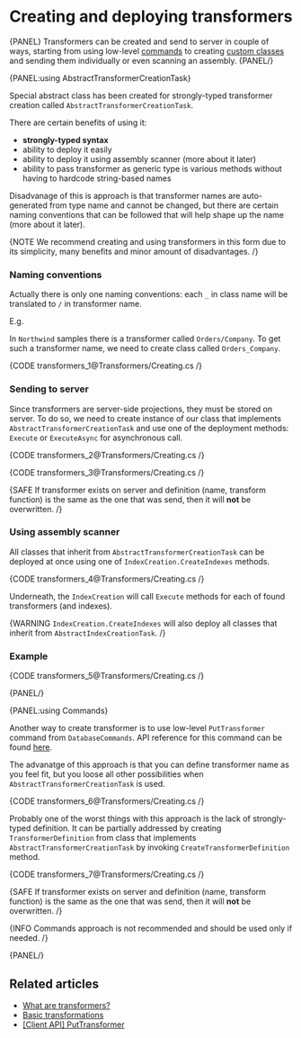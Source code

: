 # Creating and deploying transformers

{PANEL}
Transformers can be created and send to server in couple of ways, starting from using low-level [commands](../transformers/creating-and-deploying#using-commands) to creating [custom classes](../transformers/creating#using-abstracttransformercreationtask) and sending them individually or even scanning an assembly.
{PANEL/}

{PANEL:using AbstractTransformerCreationTask}

Special abstract class has been created for strongly-typed transformer creation called `AbstractTransformerCreationTask`. 

There are certain benefits of using it:

- **strongly-typed syntax**
- ability to deploy it easily
- ability to deploy it using assembly scanner (more about it later)
- ability to pass transformer as generic type is various methods without having to hardcode string-based names

Disadvanage of this is approach is that transformer names are auto-generated from type name and cannot be changed, but there are certain naming conventions that can be followed that will help shape up the name (more about it later).

{NOTE We recommend creating and using transformers in this form due to its simplicity, many benefits and minor amount of disadvantages. /}

### Naming conventions

Actually there is only one naming conventions: each `_` in class name will be translated to `/` in transformer name.

E.g.

In `Northwind` samples there is a transformer called `Orders/Company`. To get such a transformer name, we need to create class called `Orders_Company`.

{CODE transformers_1@Transformers/Creating.cs /}

### Sending to server

Since transformers are server-side projections, they must be stored on server. To do so, we need to create instance of our class that implements `AbstractTransformerCreationTask` and use one of the deployment methods: `Execute` or `ExecuteAsync` for asynchronous call.

{CODE transformers_2@Transformers/Creating.cs /}

{CODE transformers_3@Transformers/Creating.cs /}

{SAFE If transformer exists on server and definition (name, transform function) is the same as the one that was send, then it will **not** be overwritten. /}

### Using assembly scanner

All classes that inherit from `AbstractTransformerCreationTask` can be deployed at once using one of `IndexCreation.CreateIndexes` methods.

{CODE transformers_4@Transformers/Creating.cs /}

Underneath, the `IndexCreation` will call `Execute` methods for each of found transformers (and indexes).

{WARNING `IndexCreation.CreateIndexes` will also deploy all classes that inherit from `AbstractIndexCreationTask`. /}

### Example

{CODE transformers_5@Transformers/Creating.cs /}

{PANEL/}

{PANEL:using Commands}

Another way to create transformer is to use low-level `PutTransformer` command from `DatabaseCommands`. API reference for this command can be found [here](../client-api/commands/transformers/put).

The advanatge of this approach is that you can define transformer name as you feel fit, but you loose all other possibilities when `AbstractTransformerCreationTask` is used.

{CODE transformers_6@Transformers/Creating.cs /}

Probably one of the worst things with this approach is the lack of strongly-typed definition. It can be partially addressed by creating `TransformerDefinition` from class that implements `AbstractTransformerCreationTask` by invoking `CreateTransformerDefinition` method.

{CODE transformers_7@Transformers/Creating.cs /}

{SAFE If transformer exists on server and definition (name, transform function) is the same as the one that was send, then it will **not** be overwritten. /}

{INFO Commands approach is not recommended and should be used only if needed. /}

{PANEL/}

## Related articles

- [What are transformers?](../transformers/what-are-transformers)
- [Basic transformations](../transformers/basic-transformations)
- [[Client API] PutTransformer](../client-api/commands/transformers/put)
